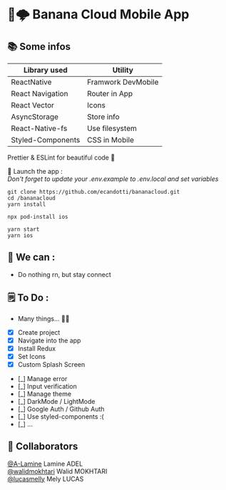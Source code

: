 # 🍌🌩 Banana Cloud Mobile App

## 📚 Some infos

| Library used      | Utility            |
| ----------------- | ------------------ |
| ReactNative       | Framwork DevMobile |
| React Navigation  | Router in App      |
| React Vector      | Icons              |
| AsyncStorage      | Store info         |
| React-Native-fs   | Use filesystem     |
| Styled-Components | CSS in Mobile      |

Prettier & ESLint for beautiful code 🥰

📲 Launch the app :  
_Don't forget to update your .env.example to .env.local and set variables_

```
git clone https://github.com/ecandotti/bananacloud.git
cd /bananacloud
yarn install

npx pod-install ios

yarn start
yarn ios
```

## 💪 We can :

-   Do nothing rn, but stay connect

## 🗒 To Do :

-   Many things... 😮‍💨
-   [x] Create project
-   [x] Navigate into the app
-   [x] Install Redux
-   [x] Set Icons
-   [x] Custom Splash Screen
-   [_] Manage error
-   [_] Input verification
-   [_] Manage theme
-   [_] DarkMode / LightMode
-   [_] Google Auth / Github Auth
-   [_] Use styled-components :(
-   [_] ...

## 👥 Collaborators

<a href="https://github.com/A-Lamine">@A-Lamine</a> Lamine ADEL  
<a href="https://github.com/walidmokhtari">@walidmokhtari</a> Walid MOKHTARI  
<a href="https://github.com/A-Lamine">@lucasmelly</a> Mely LUCAS
